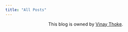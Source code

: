 ```yaml
---
title: "All Posts"
---
```


<div style="text-align: center;">

This blog is owned by [Vinay Thoke](https://linkedin.com/in/vinaythoke).

</div>

